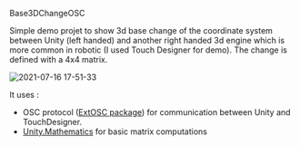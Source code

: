 Base3DChangeOSC

Simple demo projet to show 3d base change of the coordinate system between Unity (left handed) and another right handed 3d engine which is more common in robotic (I used Touch Designer for demo). The change is defined with a 4x4 matrix.

![2021-07-16 17-51-33](https://user-images.githubusercontent.com/16133942/125975089-183f9fc6-e99d-4bed-aa99-787330a03774.gif)

It uses :
- OSC protocol ([ExtOSC package](https://github.com/Iam1337/extOSC)) for communication between Unity and TouchDesigner.
- [Unity.Mathematics](https://github.com/Unity-Technologies/Unity.Mathematics) for basic matrix computations

